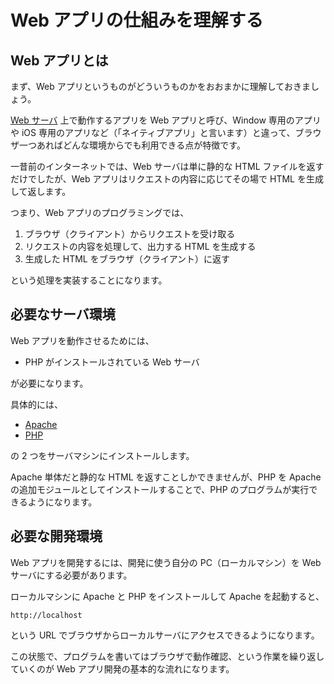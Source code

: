 # Web アプリの仕組みを理解する

## Web アプリとは

まず、Web アプリというものがどういうものかをおおまかに理解しておきましょう。

[Web サーバ](http://e-words.jp/w/WebE382B5E383BCE38390.html) 上で動作するアプリを Web アプリと呼び、Window 専用のアプリや iOS 専用のアプリなど（「ネイティブアプリ」と言います）と違って、ブラウザ一つあればどんな環境からでも利用できる点が特徴です。

一昔前のインターネットでは、Web サーバは単に静的な HTML ファイルを返すだけでしたが、Web アプリはリクエストの内容に応じてその場で HTML を生成して返します。

つまり、Web アプリのプログラミングでは、

1. ブラウザ（クライアント）からリクエストを受け取る
2. リクエストの内容を処理して、出力する HTML を生成する
3. 生成した HTML をブラウザ（クライアント）に返す

という処理を実装することになります。

## 必要なサーバ環境

Web アプリを動作させるためには、

* PHP がインストールされている Web サーバ

が必要になります。

具体的には、

* [Apache](http://ja.wikipedia.org/wiki/Apache_HTTP_Server)
* [PHP](http://ja.wikipedia.org/wiki/PHP:_Hypertext_Preprocessor)

の 2 つをサーバマシンにインストールします。

Apache 単体だと静的な HTML を返すことしかできませんが、PHP を Apache の追加モジュールとしてインストールすることで、PHP のプログラムが実行できるようになります。

## 必要な開発環境

Web アプリを開発するには、開発に使う自分の PC（ローカルマシン）を Web サーバにする必要があります。

ローカルマシンに Apache と PHP をインストールして Apache を起動すると、

```
http://localhost
```

という URL でブラウザからローカルサーバにアクセスできるようになります。

この状態で、プログラムを書いてはブラウザで動作確認、という作業を繰り返していくのが Web アプリ開発の基本的な流れになります。
